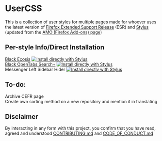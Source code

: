 # UserCSS
This is a collection of user styles for multiple pages made for whoever uses the latest version of [Firefox Extended Support Release](http:mozilla.org/en-GB/firefox/all/#product-desktop-esr) (ESR) and [Stylus](http:addons.mozilla.org/en-GB/firefox/addon/styl-us/) (updated from the [AMO (Firefox Add-ons) page](http:addons.mozilla.org/en-GB/firefox/))

## Per-style Info/Direct Installation
[Black Ecosia](github.com/Gersonzao/UserCSS/blob/main/Ecosia.css.elements/README.md) [![Install directly with Stylus](http://img.shields.io/badge/Install%20directly%20with-Stylus-00adad.svg)](http:raw.githubusercontent.com/Gersonzao/UserCSS/main/Ecosia.user.css)<br>
[Black OpenTabs Search+](github.com/Gersonzao/UserCSS/blob/main/OpenTabs%20Search%2B.elements/README.md) [![Install directly with Stylus](http://img.shields.io/badge/Install%20directly%20with-Stylus-00adad.svg)](http:raw.githubusercontent.com/Gersonzao/UserCSS/main/OpenTabs%20Search%2B.user.css)<br>
Messenger Left Sidebar Hider [![Install directly with Stylus](http://img.shields.io/badge/Install%20directly%20with-Stylus-00adad.svg)](http:raw.githubusercontent.com/Gersonzao/UserCSS/main/OpenTabs%20Search%2B.user.css)<br>

## To-do:
Archive CEFR page<br>
Create own sorting method on a new repository and mention it in translating

## Disclaimer
By interacting in any form with this project, you confirm that you have read, agreed and understood [CONTRIBUTING.md](github.com/Gersonzao/UserCSS/tree/main/.github/CONTRIBUTING.md) and [CODE_OF_CONDUCT.md](github.com/Gersonzao/UserCSS/tree/main/.github/CODE_OF_CONDUCT.md)<br>
